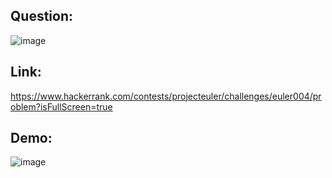 ## Question:
![image](https://github.com/DaRkAnon1mous/Hackerrank_ProjectEuler/assets/86824571/3a93cd95-8947-47b8-89eb-144e8eaed1ae)

## Link:
https://www.hackerrank.com/contests/projecteuler/challenges/euler004/problem?isFullScreen=true

## Demo:
![image](https://github.com/DaRkAnon1mous/Hackerrank_ProjectEuler/assets/86824571/0641113b-83de-4189-bbac-d95f93b4be47)
